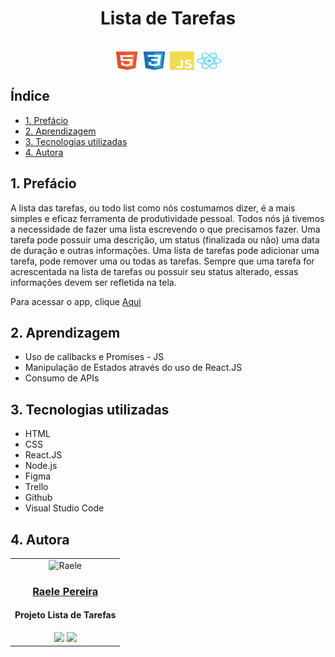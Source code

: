 <h1 align="center">Lista de Tarefas</h1>
<div align="center" valign="top"><br>
  <img align="center" alt="Rafa-HTML" height="30" width="40" src="https://raw.githubusercontent.com/devicons/devicon/master/icons/html5/html5-original.svg">
  <img align="center" alt="Rafa-CSS" height="30" width="40" src="https://raw.githubusercontent.com/devicons/devicon/master/icons/css3/css3-original.svg">
  <img align="center" alt="Rafa-Js" height="30" width="40" src="https://raw.githubusercontent.com/devicons/devicon/master/icons/javascript/javascript-plain.svg">
  <img align="center" alt="Rafa-React" height="30" width="40" src="https://raw.githubusercontent.com/devicons/devicon/master/icons/react/react-original.svg">
  </div>

## Índice

* [1. Prefácio](#1-prefácio)
* [2. Aprendizagem](#2-aprendizagem)
* [3. Tecnologias utilizadas](#3-tecnologias-utilizadas)
* [4. Autora](#4-autora)

## 1. Prefácio

A lista das tarefas, ou todo list como nós costumamos dizer, é a mais simples e eficaz ferramenta de produtividade pessoal. Todos nós já tivemos a necessidade de fazer uma lista escrevendo o que precisamos fazer.
Uma tarefa pode possuir uma descrição, um status (finalizada ou não) uma data de duração e outras informações.
Uma lista de tarefas pode adicionar uma tarefa, pode remover uma ou todas as tarefas.
Sempre que uma tarefa for acrescentada na lista de tarefas ou possuir seu status alterado, essas informações devem ser refletida na tela.

Para acessar o app, clique [Aqui](https://lista-de-tarefas-vercel.vercel.app/)

## 2. Aprendizagem

* Uso de callbacks e Promises - JS
* Manipulação de Estados através do uso de React.JS
* Consumo de APIs

## 3. Tecnologias utilizadas
* HTML
* CSS
* React.JS
* Node.js
* Figma
* Trello
* Github
* Visual Studio Code

## 4. Autora

<table>
<td>
    <div align= "center">
        <img alt="Raele" height="160" src="https://avatars.githubusercontent.com/u/95094504?v=4">
    </div>
    <h3 align="center"><a href="https://github.com/raelepereira">Raele Pereira</a></h3>
    <h4 align="center">Projeto Lista de Tarefas</h4>
    <div align="center">
      <a href = "mailto:raelepereira.nutri@gmail.com" target="_blank"><img src="https://img.shields.io/badge/Gmail-D14836?style=for-the-badge&logo=gmail&logoColor=white"></a>
      <a href="https://www.linkedin.com/in/raelepereira/" target="_blank"><img src="https://img.shields.io/badge/-LinkedIn-%230077B5?style=for-the-badge&logo=linkedin&logoColor=white"></a>
    </div>
  </td>
</table>
  

